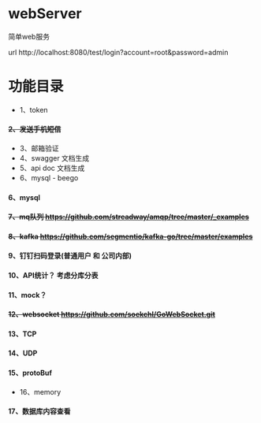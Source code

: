 # webServer
简单web服务

url
	http://localhost:8080/test/login?account=root&password=admin


# 功能目录
* 1、token
#### ~~2、发送手机短信~~
* 3、邮箱验证
* 4、swagger	文档生成
* 5、api doc	文档生成
* 6、mysql - beego
#### 6、mysql
#### ~~7、mq队列 https://github.com/streadway/amqp/tree/master/_examples~~
#### ~~8、kafka	https://github.com/segmentio/kafka-go/tree/master/examples~~
#### 9、钉钉扫码登录(普通用户 和 公司内部)
#### 10、API统计？ 考虑分库分表
#### 11、mock？
#### ~~12、websocket		https://github.com/soekchl/GoWebSocket.git~~
#### 13、TCP
#### 14、UDP
#### 15、protoBuf
* 16、memory
#### 17、数据库内容查看
